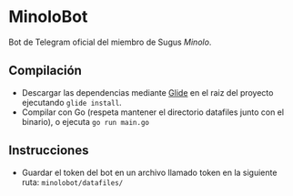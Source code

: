 # MinoloBot
Bot de Telegram oficial del miembro de Sugus _Minolo_.

## Compilación
- Descargar las dependencias mediante [Glide](https://github.com/Masterminds/glide) en el raiz del proyecto ejecutando `glide install`.
- Compilar con Go (respeta mantener el directorio datafiles junto con el binario), o ejecuta `go run main.go`

## Instrucciones
- Guardar el token del bot en un archivo llamado token en la siguiente ruta: `minolobot/datafiles/`
